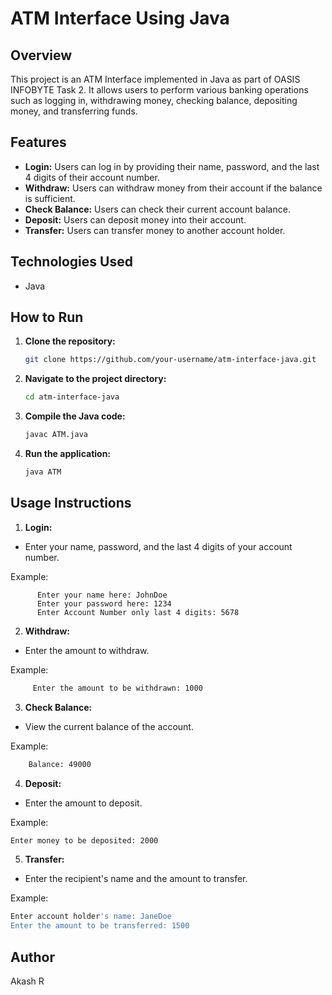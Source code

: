 # ATM Interface Using Java

## Overview
This project is an ATM Interface implemented in Java as part of OASIS INFOBYTE Task 2. It allows users to perform various banking operations such as logging in, withdrawing money, checking balance, depositing money, and transferring funds.

## Features
- **Login:** Users can log in by providing their name, password, and the last 4 digits of their account number.
- **Withdraw:** Users can withdraw money from their account if the balance is sufficient.
- **Check Balance:** Users can check their current account balance.
- **Deposit:** Users can deposit money into their account.
- **Transfer:** Users can transfer money to another account holder.

## Technologies Used
- Java

## How to Run
1. **Clone the repository:**
   ```bash
   git clone https://github.com/your-username/atm-interface-java.git
   ```

2. **Navigate to the project directory:**
   ```bash
   cd atm-interface-java
   ```

3. **Compile the Java code:**
   ```bash
   javac ATM.java
   ```

4. **Run the application:**
   ```bash
   java ATM
   ```

## Usage Instructions

1. **Login:**
- Enter your name, password, and the last 4 digits of your account number.

Example:
```plaintext
      Enter your name here: JohnDoe
      Enter your password here: 1234
      Enter Account Number only last 4 digits: 5678
```
2. **Withdraw:**
- Enter the amount to withdraw.

Example:
   ```bash
        Enter the amount to be withdrawn: 1000
```
3. **Check Balance:**
- View the current balance of the account.

Example:
  ```bash
      Balance: 49000
```
4. **Deposit:**
- Enter the amount to deposit.

Example:
   ```bash
Enter money to be deposited: 2000
```
5. **Transfer:**
- Enter the recipient's name and the amount to transfer.

Example:
   ```bash
Enter account holder's name: JaneDoe
Enter the amount to be transferred: 1500
```
## Author
Akash R
